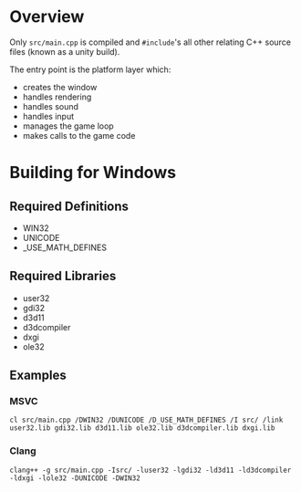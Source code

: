 # Overview

Only `src/main.cpp` is compiled and `#include`'s all other relating C++ source files (known as a unity build). 

The entry point is the platform layer which:
- creates the window 
- handles rendering 
- handles sound 
- handles input
- manages the game loop
- makes calls to the game code

# Building for Windows

## Required Definitions
- WIN32
- UNICODE
- _USE_MATH_DEFINES

## Required Libraries
- user32
- gdi32
- d3d11
- d3dcompiler
- dxgi
- ole32

## Examples

### MSVC
```
cl src/main.cpp /DWIN32 /DUNICODE /D_USE_MATH_DEFINES /I src/ /link user32.lib gdi32.lib d3d11.lib ole32.lib d3dcompiler.lib dxgi.lib
```

### Clang
```
clang++ -g src/main.cpp -Isrc/ -luser32 -lgdi32 -ld3d11 -ld3dcompiler -ldxgi -lole32 -DUNICODE -DWIN32
```